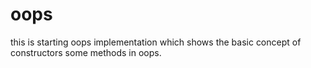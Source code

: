 # oops
this is starting oops implementation which shows the basic concept of constructors some methods in oops.
